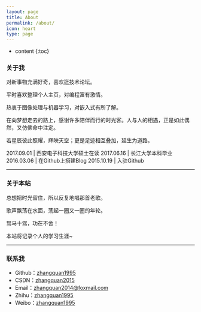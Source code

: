 ```yaml
---
layout: page
title: About
permalink: /about/
icon: heart
type: page
---
```


* content
{:toc}


### 关于我

对新事物充满好奇，喜欢逛技术论坛。

平时喜欢整理个人主页，对编程富有激情。

热衷于图像处理与机器学习，对嵌入式有所了解。

在向梦想走去的路上，感谢许多陪伴而行的时光客。人与人的相遇，正是如此偶然，又仿佛命中注定。

若星辰彼此照耀，辉映天空；更是足迹相互叠加，延生为道路。

2017.09.01 | 西安电子科技大学硕士在读
2017.06.16 | 长江大学本科毕业
2016.03.06 | 在Github上搭建Blog
2015.10.19 | 入驻Github

---

### 关于本站

总想把时光留住，所以反复地唱那首老歌。

歌声飘荡在水面，荡起一圈又一圈的年轮。

驽马十驾，功在不舍！

本站将记录个人的学习生涯~

---


### 联系我

- Github：[zhangquan1995](https://github.com/zhangquan1995)
- CSDN：[zhangquan2015](https://blog.csdn.net/zhangquan2015)
- Email：[zhangquan2014@foxmail.com](mailto:zhangquan2014@foxmail.com)
- Zhihu：[zhangquan1995](https://www.zhihu.com/people/zhangquan1995)
- Weibo：[zhangquan1995](https://weibo.com/zhangquan1995)
